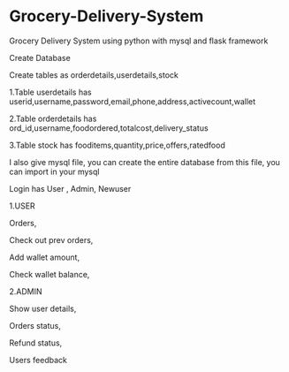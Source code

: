 # Grocery-Delivery-System

Grocery Delivery System using python with mysql and flask framework 

Create Database

Create tables as orderdetails,userdetails,stock

1.Table userdetails has userid,username,password,email,phone,address,activecount,wallet

2.Table orderdetails has ord_id,username,foodordered,totalcost,delivery_status

3.Table stock has fooditems,quantity,price,offers,ratedfood

I also give mysql file, you can create the entire database from this file, you can import in your mysql

Login has User , Admin, Newuser

1.USER

  Orders,

  Check out prev orders,

  Add wallet amount,

  Check wallet balance,

2.ADMIN

  Show user details,

  Orders status,

  Refund status,

  Users feedback
